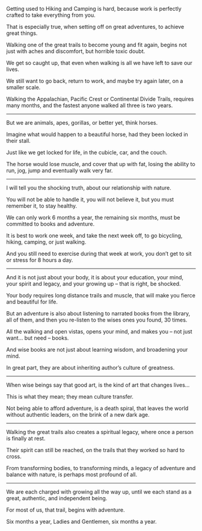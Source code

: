 Getting used to Hiking and Camping is hard,
because work is perfectly crafted to take everything from you.

That is especially true, when setting off on great adventures,
to achieve great things.

Walking one of the great trails to become young and fit again,
begins not just with aches and discomfort, but horrible toxic doubt.

We get so caught up,
that even when walking is all we have left to save our lives.

We still want to go back, return to work,
and maybe try again later, on a smaller scale.

Walking the Appalachian, Pacific Crest or Continental Divide Trails,
requires many months, and the fastest anyone walked all three is two years.

---

But we are animals, apes, gorillas,
or better yet, think horses.

Imagine what would happen to a beautiful horse,
had they been locked in their stall.

Just like we get locked for life,
in the cubicle, car, and the couch.

The horse would lose muscle, and cover that up with fat,
losing the ability to run, jog, jump and eventually walk very far.

---

I will tell you the shocking truth,
about our relationship with nature.

You will not be able to handle it,
you will not believe it, but you must remember it, to stay healthy.

We can only work 6 months a year,
the remaining six months, must be committed to books and adventure.

It is best to work one week, and take the next week off,
to go bicycling, hiking, camping, or just walking.

And you still need to exercise during that week at work,
you don’t get to sit or stress for 8 hours a day.

---

And it is not just about your body, it is about your education, your mind,
your spirit and legacy, and your growing up – that is right, be shocked.

Your body requires long distance trails and muscle,
that will make you fierce and beautiful for life.

But an adventure is also about listening to narrated books from the library,
all of them, and then you re-listen to the wises ones you found, 30 times.

All the walking and open vistas, opens your mind,
and makes you – not just want… but need – books.

And wise books are not just about learning wisdom,
and broadening your mind.

In great part,
they are about inheriting author’s culture of greatness.

---

When wise beings say that good art,
is the kind of art that changes lives…

This is what they mean;
they mean culture transfer.

Not being able to afford adventure, is a death spiral,
that leaves the world without authentic leaders, on the brink of a new dark age.

---

Walking the great trails also creates a spiritual legacy,
where once a person is finally at rest.

Their spirit can still be reached,
on the trails that they worked so hard to cross.

From transforming bodies, to transforming minds,
a legacy of adventure and balance with nature, is perhaps most profound of all.

---

We are each charged with growing all the way up,
until we each stand as a great, authentic, and independent being.

For most of us, that trail,
begins with adventure.

Six months a year, Ladies and Gentlemen,
six months a year.

